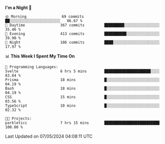 <!--START_SECTION:waka-->
**I'm a Night 🦉** 

```text
🌞 Morning                69 commits          ██░░░░░░░░░░░░░░░░░░░░░░░   06.67 % 
🌆 Daytime                367 commits         █████████░░░░░░░░░░░░░░░░   35.46 % 
🌃 Evening                413 commits         ██████████░░░░░░░░░░░░░░░   39.90 % 
🌙 Night                  186 commits         ████░░░░░░░░░░░░░░░░░░░░░   17.97 % 
```


📊 **This Week I Spent My Time On** 

```text
💬 Programming Languages: 
Svelte                   6 hrs 5 mins        █████████████████████░░░░   83.84 % 
Prisma                   18 mins             █░░░░░░░░░░░░░░░░░░░░░░░░   04.19 % 
Bash                     18 mins             █░░░░░░░░░░░░░░░░░░░░░░░░   04.19 % 
CSS                      15 mins             █░░░░░░░░░░░░░░░░░░░░░░░░   03.56 % 
TypeScript               10 mins             █░░░░░░░░░░░░░░░░░░░░░░░░   02.32 % 

🐱‍💻 Projects: 
parkleticc               7 hrs 15 mins       █████████████████████████   100.00 % 
```


 Last Updated on 07/05/2024 04:08:11 UTC
<!--END_SECTION:waka-->
